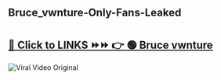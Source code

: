 
 ## Bruce_vwnture-Only-Fans-Leaked

# <h2><a href="https://clipsfans.com/Bruce_vwnture&ref=git">🔗 Click to LINKS ⏩⏩ 👉 🟢 Bruce vwnture </a></h2>

<a href="https://clipsfans.com/Bruce_vwnture&ref=git" rel="nofollow" data-target="animated-image.originalLink"><img src="https://i.ibb.co.com/xMMVF88/686577567.gif" alt="Viral Video Original" style="max-width: 100%; display: inline-block;" data-target="animated-image.originalImage"></a>
